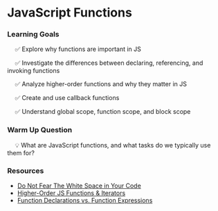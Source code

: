 # JavaScript Functions

### Learning Goals

&emsp; ✅ Explore why functions are important in JS

&emsp; ✅ Investigate the differences between declaring, referencing, and invoking functions

&emsp; ✅ Analyze higher-order functions and why they matter in JS

&emsp; ✅ Create and use callback functions

&emsp; ✅ Understand global scope, function scope, and block scope

### Warm Up Question

&emsp; 💡 What are JavaScript functions, and what tasks do we typically use them for?

### Resources

- [Do Not Fear The White Space in Your Code](https://dev.to/suckup_de/do-not-fear-the-white-space-in-your-code-39d0)
- [Higher-Order JS Functions & Iterators](https://www.codecademy.com/learn/game-dev-learn-javascript-higher-order-functions-and-iterators/modules/game-dev-learn-javascript-iterators/cheatsheet)
- [Function Declarations vs. Function Expressions](https://medium.com/@mandeep1012/function-declarations-vs-function-expressions-b43646042052)